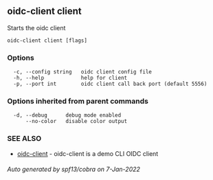 ## oidc-client client

Starts the oidc client

```
oidc-client client [flags]
```

### Options

```
  -c, --config string   oidc client config file
  -h, --help            help for client
  -p, --port int        oidc client call back port (default 5556)
```

### Options inherited from parent commands

```
  -d, --debug      debug mode enabled
      --no-color   disable color output
```

### SEE ALSO

* [oidc-client](oidc-client.md)	 - oidc-client is a demo CLI OIDC client

###### Auto generated by spf13/cobra on 7-Jan-2022
